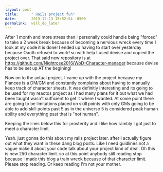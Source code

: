 ```yaml
---
layout: post
title:      " Rails project fun"
date:       2019-12-13 15:52:54 -0500
permalink:  will_do_later
---
```


After 1 month and more stress than I personally could handle being "forced" to take a 2 week break because of becoming a nervious wreck every time I look at my code it is done! I ended up having to start over yesterday because Oauth refused to work!  so with help I used devise and copied the project over.  That said new repository is at https://github.com/Nightrose2016/WoD-Character-manager because devise has to be set up AT the begining!

Now on to the actual project.  I came up with the project because my Fiancee is a DM/GM and constantly complains about having to manually keep track of character sheets.   It was definitly interesting and its going to be used for my reactos project as I had many plans for it but what we had been taught wasn't sufficient to get it where I wanted. At some point there are going to be limitations placed on skill points with only GMs going to be able to add skill points past 5 as in the universe 5 is considered peak human ability and everything past that is "not human".






Keeping the lines below this for prosterity and I like how rambly I got just to meet a character limit

Yeah. just gonna do this about my rails project later. after I actually figure out what they want in these dang blog posts.  Like I need guidlines not a vague make it about your code talk about your project kind of deal.  Oh this is new 250 character limit.  so at this point anybody still reading stop because I made this blog a train wreck because of that character limit.  Please stop reading.  Or keep reading I'm not your mother.
